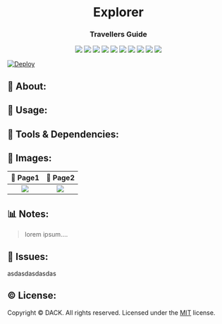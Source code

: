 <h1 align = "center">Explorer</h1>
 <h3 align = "center">Travellers Guide</h3>

<p align = "center">
  <img src="https://img.shields.io/npm/v/npm?color=red&logo=npm"/>
  <img src="https://img.shields.io/node/v/jest"/>
  <img src="https://img.shields.io/github/license/DACK-OF-ALL-TRADES/explorer?color=cyan&label=License&logo=github&logoColor=cyan"/>
  <img src="https://img.shields.io/github/issues/DACK-OF-ALL-TRADES/explorer?color=yellow&label=Issues&logo=github&logoColor=yellow">
  <img src="https://img.shields.io/github/last-commit/DACK-OF-ALL-TRADES/explorer?color=orange&label=Last%20Commit&logo=git&logoColor=orange">
  <img src="https://img.shields.io/github/contributors/DACK-OF-ALL-TRADES/explorer?color=yellow&label=Contributors&logo=git&logoColor=yellow">
  <img src="https://img.shields.io/github/languages/count/DACK-OF-ALL-TRADES/explorer?color=green&label=Languages&logo=github&logoColor=green">
  <img src="https://img.shields.io/github/languages/top/DACK-OF-ALL-TRADES/explorer?color=blue&label=ReactJS&logo=react&logoColor=white">
  <img src="https://img.shields.io/github/repo-size/DACK-OF-ALL-TRADES/explorer?color=purple&label=Repo%20Size&logo=github&logoColor=purple">
  <img src="https://img.shields.io/github/badge/DACK-OF-ALL-TRADES/explorer?color=green&label=Editor&logo=visualstudiocode&logoColor=blue">
                                                                                    
</p>

 [![Deploy](https://www.herokucdn.com/deploy/button.svg)](https://explorer-guide.herokuapp.com/)

## 🌲 About:

## 📓 Usage:


## 🧰 Tools & Dependencies:

## 🌄 Images:

📃 Page1                    | 📃 Page2
:-------------------------:   |:-------------------------:
![](/assets/ss1.png)      |![](/assets/ss2.png)


## 📊 Notes:

> lorem ipsum....


## 📮 Issues:
asdasdasdasdas

## ©️ License:
Copyright © DACK. All rights reserved.
Licensed under the [MIT](https://github.com/DACK-OF-ALL-TRADES/explorer/blob/main/LICENSE) license.
